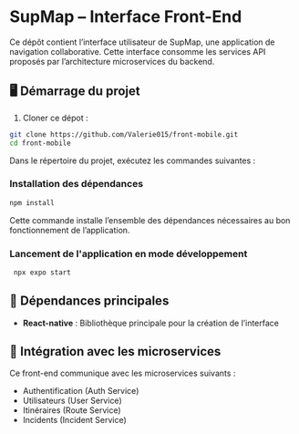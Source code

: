 # SupMap – Interface Front-End

Ce dépôt contient l’interface utilisateur de SupMap, une application de navigation collaborative. Cette interface consomme les services API proposés par l’architecture microservices du backend.

## 🖥️ Démarrage du projet

1. Cloner ce dépot :

```bash
git clone https://github.com/Valerie015/front-mobile.git
cd front-mobile
```

Dans le répertoire du projet, exécutez les commandes suivantes :

### Installation des dépendances

```bash
npm install
```

Cette commande installe l’ensemble des dépendances nécessaires au bon fonctionnement de l’application.

### Lancement de l'application en mode développement

   ```bash
    npx expo start
   ```

## 🔗 Dépendances principales

* **React-native** : Bibliothèque principale pour la création de l’interface

## 🔐 Intégration avec les microservices

Ce front-end communique avec les microservices suivants :

* Authentification (Auth Service)
* Utilisateurs (User Service)
* Itinéraires (Route Service)
* Incidents (Incident Service)
